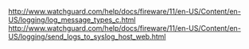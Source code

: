 
http://www.watchguard.com/help/docs/fireware/11/en-US/Content/en-US/logging/log_message_types_c.html
http://www.watchguard.com/help/docs/fireware/11/en-US/Content/en-US/logging/send_logs_to_syslog_host_web.html
